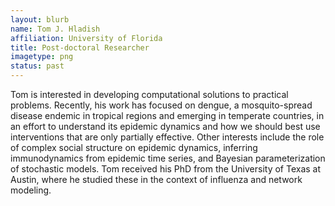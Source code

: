 ```yaml
---
layout: blurb
name: Tom J. Hladish
affiliation: University of Florida
title: Post-doctoral Researcher
imagetype: png
status: past
---
```

Tom is interested in developing computational solutions to practical problems.
Recently, his work has focused on dengue, a mosquito-spread disease endemic in
tropical regions and emerging in temperate countries, in an effort to understand
its epidemic dynamics and how we should best use interventions that are only
partially effective. Other interests include the role of complex social
structure on epidemic dynamics, inferring immunodynamics from epidemic time
series, and Bayesian parameterization of stochastic models. Tom received his PhD
from the University of Texas at Austin, where he studied these in the context of
influenza and network modeling.
